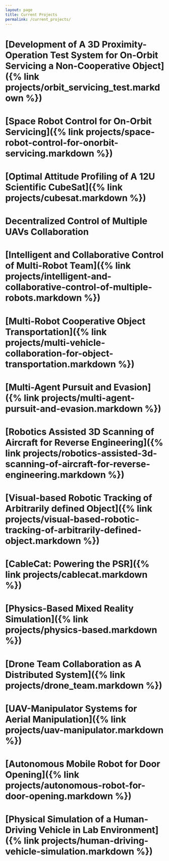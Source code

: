```yaml
---
layout: page
title: Current Projects
permalink: /current_projects/
---
```

# [Development of A 3D Proximity-Operation Test System for On-Orbit Servicing a Non-Cooperative Object]({% link projects/orbit_servicing_test.markdown %})

# [Space Robot Control for On-Orbit Servicing​]({% link projects/space-robot-control-for-onorbit-servicing.markdown %})

# [Optimal Attitude Profiling of A 12U Scientific CubeSat]({% link projects/cubesat.markdown %})

# Decentralized Control of Multiple UAVs Collaboration​

# [Intelligent and Collaborative Control of Multi-Robot Team]({% link projects/intelligent-and-collaborative-control-of-multiple-robots.markdown %})

# [Multi-Robot Cooperative Object Transportation]({% link projects/multi-vehicle-collaboration-for-object-transportation.markdown %})

# [Multi-Agent Pursuit and Evasion​]({% link projects/multi-agent-pursuit-and-evasion.markdown %})

# [Robotics Assisted 3D Scanning of Aircraft for Reverse Engineering​]({% link projects/robotics-assisted-3d-scanning-of-aircraft-for-reverse-engineering.markdown %})

# [Visual-based Robotic Tracking of Arbitrarily defined Object​]({% link projects/visual-based-robotic-tracking-of-arbitrarily-defined-object.markdown %})

# [CableCat: Powering the PSR]({% link projects/cablecat.markdown %})

# [Physics-Based Mixed Reality Simulation]({% link projects/physics-based.markdown %})

# [Drone Team Collaboration as A Distributed System]({% link projects/drone_team.markdown %})

# [UAV-Manipulator Systems for Aerial Manipulation​]({% link projects/uav-manipulator.markdown %})

# [Autonomous Mobile Robot for Door Opening]({% link projects/autonomous-robot-for-door-opening.markdown %})

# [Physical Simulation of a Human-Driving Vehicle in Lab Environment]({% link projects/human-driving-vehicle-simulation.markdown %})
